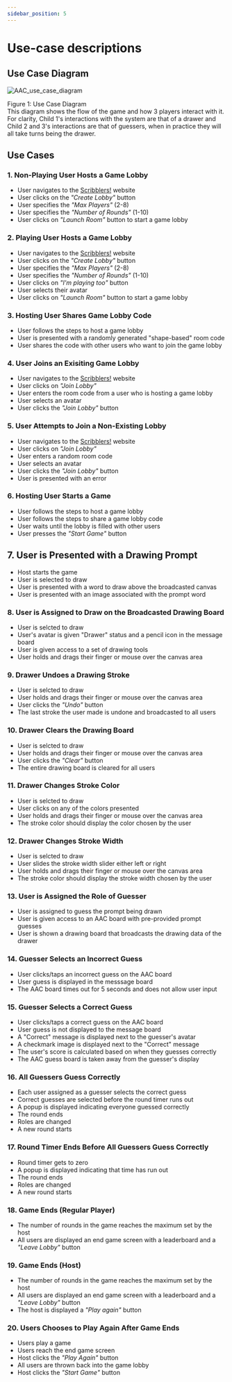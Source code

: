 ```yaml
---
sidebar_position: 5
---
```


# Use-case descriptions

## Use Case Diagram
![AAC_use_case_diagram](https://github.com/user-attachments/assets/be1ec26e-8bf2-4118-8e8b-9cffd4c2b6de)

Figure 1: Use Case Diagram  
This diagram shows the flow of the game and how 3 players interact with it. For clarity, Child 1's interactions with the system are that of a drawer and Child 2 and 3's interactions are that of guessers, when in practice they will all take turns being the drawer.

## Use Cases

### 1. Non-Playing User Hosts a Game Lobby
- User navigates to the [Scribblers!](https://scribblersgame.fly.dev/) website
- User clicks on the *"Create Lobby"* button
- User specifies the *"Max Players"* (2-8)
- User specifies the *"Number of Rounds"* (1-10)
- User clicks on *"Launch Room"* button to start a game lobby

### 2. Playing User Hosts a Game Lobby
- User navigates to the [Scribblers!](https://scribblersgame.fly.dev/) website
- User clicks on the *"Create Lobby"* button
- User specifies the *"Max Players"* (2-8)
- User specifies the *"Number of Rounds"* (1-10)
- User clicks on *"I'm playing too"* button
- User selects their avatar
- User clicks on *"Launch Room"* button to start a game lobby

### 3. Hosting User Shares Game Lobby Code
- User follows the steps to host a game lobby
- User is presented with a randomly generated "shape-based" room code
- User shares the code with other users who want to join the game lobby

### 4. User Joins an Exisiting Game Lobby
- User navigates to the [Scribblers!](https://scribblersgame.fly.dev/) website
- User clicks on *"Join Lobby"*
- User enters the room code from a user who is hosting a game lobby
- User selects an avatar
- User clicks the *"Join Lobby"* button

### 5. User Attempts to Join a Non-Existing Lobby
- User navigates to the [Scribblers!](https://scribblersgame.fly.dev/) website
- User clicks on *"Join Lobby"*
- User enters a random room code
- User selects an avatar
- User clicks the *"Join Lobby"* button
- User is presented with an error

### 6. Hosting User Starts a Game
- User follows the steps to host a game lobby
- User follows the steps to share a game lobby code
- User waits until the lobby is filled with other users
- User presses the *"Start Game"* button

## 7. User is Presented with a Drawing Prompt
- Host starts the game
- User is selected to draw
- User is presented with a word to draw above the broadcasted canvas
- User is presented with an image associated with the prompt word

### 8. User is Assigned to Draw on the Broadcasted Drawing Board
- User is selcted to draw
- User's avatar is given "Drawer" status and a pencil icon in the message board
- User is given access to a set of drawing tools
- User holds and drags their finger or mouse over the canvas area

### 9. Drawer Undoes a Drawing Stroke
- User is selcted to draw
- User holds and drags their finger or mouse over the canvas area
- User clicks the *"Undo"* button
- The last stroke the user made is undone and broadcasted to all users

### 10. Drawer Clears the Drawing Board
- User is selcted to draw
- User holds and drags their finger or mouse over the canvas area
- User clicks the *"Clear"* button
- The entire drawing board is cleared for all users

### 11. Drawer Changes Stroke Color
- User is selcted to draw
- User clicks on any of the colors presented
- User holds and drags their finger or mouse over the canvas area
- The stroke color should display the color chosen by the user

### 12. Drawer Changes Stroke Width
- User is selcted to draw
- User slides the stroke width slider either left or right
- User holds and drags their finger or mouse over the canvas area
- The stroke color should display the stroke width chosen by the user

### 13. User is Assigned the Role of Guesser
- User is assigned to guess the prompt being drawn
- User is given access to an AAC board with pre-provided prompt guesses
- User is shown a drawing board that broadcasts the drawing data of the drawer

### 14. Guesser Selects an Incorrect Guess
- User clicks/taps an incorrect guess on the AAC board
- User guess is displayed in the messsage board
- The AAC board times out for 5 seconds and does not allow user input

### 15. Guesser Selects a Correct Guess
- User clicks/taps a correct guess on the AAC board
- User guess is not displayed to the message board
- A "Correct" message is displayed next to the guesser's avatar
- A checkmark image is displayed next to the "Correct" message
- The user's score is calculated based on when they guesses correctly
- The AAC guess board is taken away from the guesser's display

### 16. All Guessers Guess Correctly
- Each user assigned as a guesser selects the correct guess
- Correct guesses are selected before the round timer runs out
- A popup is displayed indicating everyone guessed correctly
- The round ends
- Roles are changed
- A new round starts

### 17. Round Timer Ends Before All Guessers Guess Correctly
- Round timer gets to zero
- A popup is displayed indicating that time has run out
- The round ends
- Roles are changed
- A new round starts

### 18. Game Ends (Regular Player)
- The number of rounds in the game reaches the maximum set by the host
- All users are displayed an end game screen with a leaderboard and a *"Leave Lobby"* button

### 19. Game Ends (Host)
- The number of rounds in the game reaches the maximum set by the host
- All users are displayed an end game screen with a leaderboard and a *"Leave Lobby"* button
- The host is displayed a *"Play again"* button

### 20. Users Chooses to Play Again After Game Ends
- Users play a game
- Users reach the end game screen
- Host clicks the *"Play Again"* button
- All users are thrown back into the game lobby
- Host clicks the *"Start Game"* button
